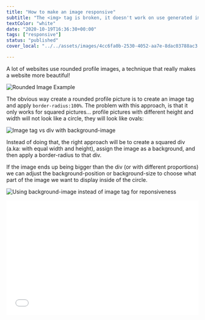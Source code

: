 ```yaml
---
title: "How to make an image responsive"
subtitle: "The <img> tag is broken, it doesn't work on use generated images because they loose proportions, here is how to work around it."
textColor: "white"
date: "2020-10-19T16:36:30+00:00"
tags: ["responsive"]
status: "published"
cover_local: "../../assets/images/4cc6fa0b-2530-4052-aa7e-8dac03788ac3.png"

---
```


A lot of websites use rounded profile images, a technique that really makes a website more beautiful!

![Rounded Image Example](https://github.com/breatheco-de/content/blob/master/src/assets/images/9edb713a-3a80-442a-9fc5-dd5caa9da62fScreenShot20190524at114329AM.png)

The obvious way create a rounded profile picture is to create an image tag and apply `border-radius:100%`. The problem with this approach, is that it only works for squared pictures... profile pictures with different height and width will not look like a circle, they will look like ovals: 

![Image tag vs div with background-image](https://github.com/breatheco-de/content/blob/master/src/assets/images/596b5833-09a1-4ff0-8718-bc7ba4dd995dScreenShot20190524at42229PM.png)

Instead of doing that, the right approach will be to create a squared div (a.ka: with equal width and height), assign the image as a background, and then apply a border-radius to that div.

If the image ends up being bigger than the div (or with different proportions) we can adjust the background-position or background-size to choose what part of the image we want to display inside of the circle.

![Using background-image instead of image tag for reponsiveness](https://github.com/breatheco-de/content/blob/master/src/assets/images/1251c891-ac88-464f-ae58-5c9d7abe081cScreenShot20190524at121150PM.png)

<iframe width="100%" height="300" src="//jsfiddle.net/BreatheCode/Lge30ypv/4/embedded/html,css,result/dark/" allowfullscreen="allowfullscreen" allowpaymentrequest frameborder="0"></iframe>
